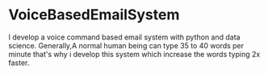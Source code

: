# VoiceBasedEmailSystem
I develop a voice command based email system with python and data science. Generally,A normal human being can type 35 to 40 words per minute that's why i develop this system which increase the words typing 2x faster.
